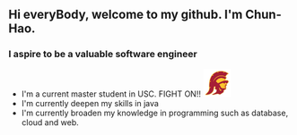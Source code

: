 ## Hi everyBody, welcome to my github. I'm Chun-Hao.

### I aspire to be a valuable software engineer

* I'm a current master student in USC. FIGHT ON!! <img alt="trojan" src="https://github.com/ja841014/ja841014/blob/master/trojan.png" width="50">
* I'm currently deepen my skills in java
* I'm currently broaden my knowledge in programming such as database, cloud and web.


[trojan]: <img alt="trojan" src="https://github.com/ja841014/ja841014/blob/master/trojan.png" width="50">